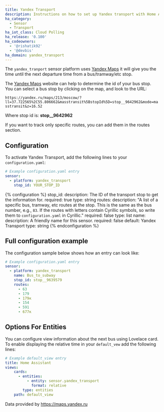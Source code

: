 ```yaml
---
title: Yandex Transport
description: Instructions on how to set up Yandex transport with Home Assistant.
ha_category:
  - Sensor
  - Transport
ha_iot_class: Cloud Polling
ha_release: '0.100'
ha_codeowners:
  - '@rishatik92'
  - '@devbis'
ha_domain: yandex_transport
---
```


The `yandex_tranport` sensor platform uses [Yandex Maps](https://maps.yandex.ru/) it will give you the time until the next departure time from a bus/tramway/etc stop.

The [Yandex Maps](https://maps.yandex.ru/) website can help to determine the id of your bus stop. You can select a bus stop by clicking on the map, and look to the URL:

`https://yandex.ru/maps/213/moscow/?ll=37.722565%2C55.806662&masstransit%5BstopId%5D=stop__9642962&mode=masstransit&z=16.52`

Where stop id is: **stop__9642962**

If you want to track only specific routes, you can add them in the routes section.

## Configuration

To activate Yandex Transport, add the following lines to your `configuration.yaml`:

```yaml
# Example configuration.yaml entry
sensor:
  - platform: yandex_transport
    stop_id: YOUR_STOP_ID
```

{% configuration %}
stop_id:
  description: The ID of the transport stop to get the information for.
  required: true
  type: string
routes:
  description: "A list of a specific bus, tramway, etc routes at the stop. This is the same as the bus number, e.g., `83`. If the routes with letters contain Cyrillic symbols, so write them to `configuration.yaml` in Cyrillic."
  required: false
  type: list
name:
  description: A friendly name for this sensor.
  required: false
  default: Yandex Transport
  type: string
{% endconfiguration %}

## Full configuration example

The configuration sample below shows how an entry can look like:

```yaml
# Example configuration.yaml entry
sensor:
  - platform: yandex_transport
    name: Bus_to_subway
    stop_id: stop__9639579
    routes:
      - 63
      - 179
      - 179к
      - 154
      - 591
      - 677к
```

## Options For Entities

You can configure view information about the next bus using Lovelace card.
To enable displaying the relative time in your `default_vew` add the following lines:

```yaml
# Example default_view entry
title: Home Assistant
views:
    cards:
      - entities:
          - entity: sensor.yandex_transport
            format: relative
        type: entities
    path: default_view
```

Data provided by https://maps.yandex.ru
